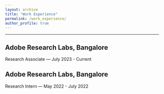 ```yaml
---
layout: archive
title: "Work Experience"
permalink: /work_experience/
author_profile: true
---
```


---

## Adobe Research Labs, Bangalore
Research Associate — July 2023 - Current

## Adobe Research Labs, Bangalore
Research Intern — May 2022 - July 2022

